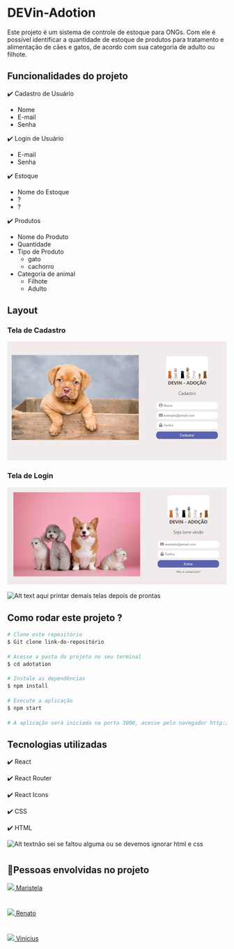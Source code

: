 # DEVin-Adotion

Este projeto é um sistema de controle de estoque para ONGs. Com ele é possível identificar a quantidade de estoque de produtos para tratamento e alimentação de cães e gatos, de acordo com sua categoria de adulto ou filhote.

## Funcionalidades do projeto

✔️ Cadastro de Usuário
* Nome
* E-mail
* Senha

✔️ Login de Usuário
* E-mail
* Senha

✔️ Estoque
* Nome do Estoque
* ?
* ?

✔️ Produtos
* Nome do Produto
* Quantidade
* Tipo de Produto
    * gato
    * cachorro
* Categoria de animal
    * Filhote
    * Adulto

## Layout
### Tela de Cadastro
![tela-cadastro](./docs/imagens/tela-cadastro.png)

### Tela de Login
![tela-login](./docs/imagens/tela-login.png)

![Alt text](image.png) aqui printar demais telas depois de prontas

## Como rodar este projeto ?
```bash
# Clone este repositório
$ Git clone link-do-repositório

# Acesse a pasta do projeto no seu terminal
$ cd adotation

# Instale as dependências
$ npm install

# Execute a aplicação
$ npm start

# A aplicação será iniciada na porta 3000, acesse pelo navegador http://localhost:3000
```

## Tecnologias utilizadas
✔️ React

✔️ React Router

✔️ React Icons

✔️ CSS

✔️ HTML

![Alt text](image.png)não sei se faltou alguma ou se devemos ignorar html e css 

#

## 👏Pessoas envolvidas no projeto

<a href= "https://www.linkedin.com/in/maristelapeglow/" target= "_blank"><img src="https://img.shields.io/badge/LinkedIn-0077B5?style=for-the-badge&logo=linkedin&logoColor=white" target= "_blank"/> Maristela
#
<a href= "https://www.linkedin.com/in/renato-aires-5128b7189/" target= "_blank"><img src="https://img.shields.io/badge/LinkedIn-0077B5?style=for-the-badge&logo=linkedin&logoColor=white" target= "_blank"/> Renato
#
<a href= "https://www.linkedin.com/in/vini-andrade-35ab6421/" target= "_blank"><img src="https://img.shields.io/badge/LinkedIn-0077B5?style=for-the-badge&logo=linkedin&logoColor=white" target= "_blank"/> Vinícius